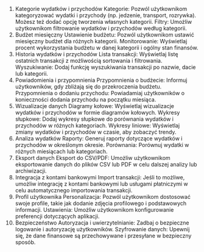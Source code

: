 1. Kategorie wydatków i przychodów
   Kategorie: Pozwól użytkownikom kategoryzować wydatki i przychody (np. jedzenie, transport, rozrywka). Możesz też dodać opcję tworzenia własnych kategorii.
   Filtry: Umożliw użytkownikom filtrowanie wydatków i przychodów według kategorii.
2. Budżet miesięczny
   Ustawienie budżetu: Pozwól użytkownikom ustawić miesięczny budżet dla różnych kategorii.
   Monitorowanie: Wyświetlaj procent wykorzystania budżetu w danej kategorii i ogólny stan finansów.
3. Historia wydatków i przychodów
   Lista transakcji: Wyświetlaj listę ostatnich transakcji z możliwością sortowania i filtrowania.
   Wyszukiwanie: Dodaj funkcję wyszukiwania transakcji po nazwie, dacie lub kategorii.
4. Powiadomienia i przypomnienia
   Przypomnienia o budżecie: Informuj użytkowników, gdy zbliżają się do przekroczenia budżetu.
   Przypomnienia o dodaniu przychodu: Powiadamiaj użytkowników o konieczności dodania przychodu na początku miesiąca.
5. Wizualizacje danych
   Diagramy kołowe: Wyświetlaj wizualizacje wydatków i przychodów w formie diagramów kołowych.
   Wykresy słupkowe: Dodaj wykresy słupkowe do porównania wydatków i przychodów w różnych kategoriach.
   Wykresy liniowe: Wyświetlaj zmiany wydatków i przychodów w czasie, aby zobaczyć trendy.
6. Analiza wydatków
   Raporty: Generuj raporty dotyczące wydatków i przychodów w określonym okresie.
   Porównania: Porównuj wydatki w różnych miesiącach lub kategoriach.
7. Eksport danych
   Eksport do CSV/PDF: Umożliw użytkownikom eksportowanie danych do plików CSV lub PDF w celu dalszej analizy lub archiwizacji.
8. Integracja z kontami bankowymi
   Import transakcji: Jeśli to możliwe, umożliw integrację z kontami bankowymi lub usługami płatniczymi w celu automatycznego importowania transakcji.
9. Profil użytkownika
   Personalizacja: Pozwól użytkownikom dostosować swoje profile, takie jak dodanie zdjęcia profilowego i podstawowych informacji.
   Ustawienia: Umożliw użytkownikom konfigurowanie preferencji dotyczących aplikacji.
10. Bezpieczeństwo
    Autoryzacja i uwierzytelnianie: Zadbaj o bezpieczne logowanie i autoryzację użytkowników.
    Szyfrowanie danych: Upewnij się, że dane finansowe są przechowywane i przesyłane w bezpieczny sposób.
